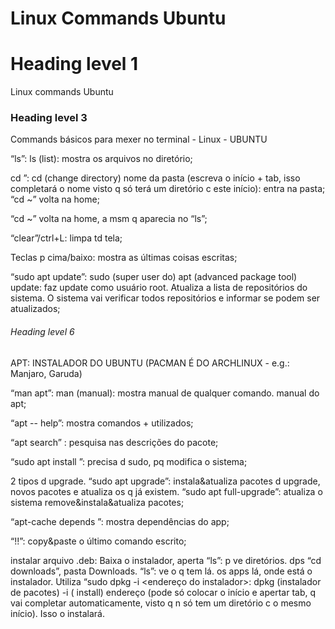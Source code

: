 # Linux Commands Ubuntu

<h1>Heading level 1</h1> Linux commands Ubuntu

<h3>Heading level 3</h3> Commands básicos para mexer no terminal - Linux - UBUNTU

“ls”: ls (list): mostra os arquivos no diretório;

cd <nome da pasta>”: cd (change directory) nome da pasta (escreva o início + tab, isso completará o nome visto q só terá um diretório c este início): entra na pasta;
“cd ~” volta na home;

“cd ~” volta na home, a msm q aparecia no “ls”;

“clear”/ctrl+L: limpa td tela;

Teclas p cima/baixo: mostra as últimas coisas escritas;

“sudo apt update”: sudo (super user do) apt (advanced package tool) update: faz update como usuário root. Atualiza a lista de repositórios do sistema. O sistema vai verificar todos repositórios e informar se podem ser atualizados;

<h6>Heading level 6</h6> APT: INSTALADOR DO UBUNTU (PACMAN É DO ARCHLINUX - e.g.: Manjaro, Garuda) 

“man apt”: man (manual): mostra manual de qualquer comando. manual do apt;

“apt -- help”: mostra comandos + utilizados;

“apt search” : pesquisa nas descrições do pacote;

“sudo apt install <nome do aplicativo>”: precisa d sudo, pq modifica o sistema;

2 tipos d upgrade. “sudo apt upgrade”: instala&atualiza pacotes d upgrade, novos pacotes e atualiza os q já existem. “sudo apt full-upgrade”: atualiza o sistema remove&instala&atualiza pacotes;

“apt-cache depends <nome do programa>”: mostra dependências do app;

“!!”: copy&paste o último comando escrito;

instalar arquivo .deb: Baixa o instalador, aperta “ls”: p ve diretórios. dps “cd downloads”, pasta Downloads. “ls”: ve o q tem lá. os apps lá, onde está o instalador. Utiliza “sudo dpkg -i <endereço do instalador>: dpkg (instalador de pacotes) -i ( install) endereço (pode só colocar o início e apertar tab, q vai completar automaticamente, visto q n só tem um diretório c o mesmo início). Isso o instalará.
